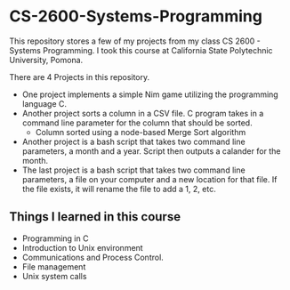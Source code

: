 # CS-2600-Systems-Programming
This repository stores a few of my projects from my class CS 2600 - Systems Programming.
I took this course at California State Polytechnic University, Pomona.

There are 4 Projects in this repository. 

- One project implements a simple Nim game utilizing the programming language C.
- Another project sorts a column in a CSV file. C program takes in a command line parameter for the column that should be sorted.
  - Column sorted using a node-based Merge Sort algorithm
 - Another project is a bash script that takes two command line parameters, a month and a year. Script then outputs a calander for the month.
 - The last project is a bash script that takes two command line parameters, a file on your computer and a new location for that file. If the file exists, it will rename the file to add a 1, 2, etc.

## Things I learned in this course
- Programming in C
- Introduction to Unix environment
- Communications and Process Control.
- File management
- Unix system calls
